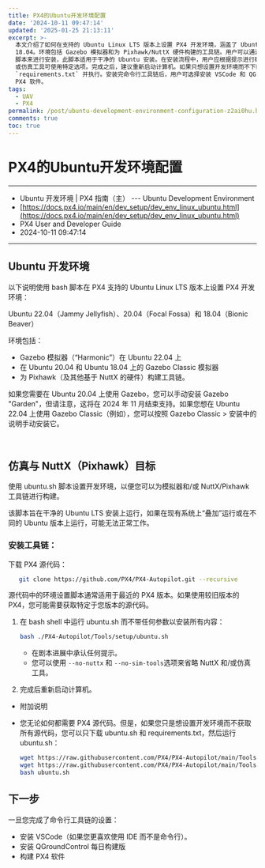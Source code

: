 ```yaml
---
title: PX4的Ubuntu开发环境配置
date: '2024-10-11 09:47:14'
updated: '2025-01-25 21:13:11'
excerpt: >-
  本文介绍了如何在支持的 Ubuntu Linux LTS 版本上设置 PX4 开发环境，涵盖了 Ubuntu 22.04、20.04 和
  18.04。环境包括 Gazebo 模拟器和为 Pixhawk/NuttX 硬件构建的工具链。用户可以通过运行 `ubuntu.sh`
  脚本来进行安装，此脚本适用于干净的 Ubuntu 安装。在安装流程中，用户应根据提示进行确认，若需省略 NuttX
  或仿真工具可使用特定选项。完成之后，建议重新启动计算机。如果只想设置开发环境而不下载完整源代码，可以直接下载 `ubuntu.sh` 和
  `requirements.txt` 并执行。安装完命令行工具链后，用户可选择安装 VSCode 和 QGroundControl 的每日构建版，并开始构建
  PX4 软件。
tags:
  - UAV
  - PX4
permalink: /post/ubuntu-development-environment-configuration-z2ai0hu.html
comments: true
toc: true
---
```


# PX4的Ubuntu开发环境配置

---

* Ubuntu 开发环境 | PX4 指南（主） --- Ubuntu Development Environment
* [https://docs.px4.io/main/en/dev_setup/dev_env_linux_ubuntu.html](https://docs.px4.io/main/en/dev_setup/dev_env_linux_ubuntu.html)
* PX4 User and Developer Guide
* 2024-10-11 09:47:14

---

## Ubuntu 开发环境

以下说明使用 bash 脚本在 PX4 支持的 Ubuntu Linux LTS 版本上设置 PX4 开发环境：

Ubuntu 22.04（Jammy Jellyfish）、20.04（Focal Fossa）和 18.04（Bionic Beaver）

环境包括：

* Gazebo 模拟器（“Harmonic”）在 Ubuntu 22.04 上
* 在 Ubuntu 20.04 和 Ubuntu 18.04 上的 Gazebo Classic 模拟器
* 为 Pixhawk（及其他基于 NuttX 的硬件）构建工具链。

如果您需要在 Ubuntu 20.04 上使用 Gazebo，您可以手动安装 Gazebo "Garden"，但请注意，这将在 2024 年 11 月结束支持。如果您想在 Ubuntu 22.04 上使用 Gazebo Classic（例如），您可以按照 Gazebo Classic \> 安装中的说明手动安装它。

‍

## 仿真与 NuttX（Pixhawk）目标

使用 ubuntu.sh 脚本设置开发环境，以便您可以为模拟器和/或 NuttX/Pixhawk 工具链进行构建。

该脚本旨在干净的 Ubuntu LTS 安装上运行，如果在现有系统上“叠加”运行或在不同的 Ubuntu 版本上运行，可能无法正常工作。

### 安装工具链：

下载 PX4 源代码：  

```sh
   git clone https://github.com/PX4/PX4-Autopilot.git --recursive
```

源代码中的环境设置脚本通常适用于最近的 PX4 版本。如果使用较旧版本的 PX4，您可能需要获取特定于您版本的源代码。

1. 在 bash shell 中运行 ubuntu.sh 而不带任何参数以安装所有内容：  

    ```sh
    bash ./PX4-Autopilot/Tools/setup/ubuntu.sh
    ```

    * 在剧本进展中承认任何提示。
    * 您可以使用 `--no-nuttx`​ 和 `--no-sim-tools`​ 选项来省略 NuttX 和/或仿真工具。
2. 完成后重新启动计算机。

* 附加说明
* 您无论如何都需要 PX4 源代码。但是，如果您只是想设置开发环境而不获取所有源代码，您可以只下载 ubuntu.sh 和 requirements.txt，然后运行 ubuntu.sh：  

  ```sh
  wget https://raw.githubusercontent.com/PX4/PX4-Autopilot/main/Tools/setup/ubuntu.sh
  wget https://raw.githubusercontent.com/PX4/PX4-Autopilot/main/Tools/setup/requirements.txt
  bash ubuntu.sh
  ```

## 下一步

一旦您完成了命令行工具链的设置：

* 安装 VSCode（如果您更喜欢使用 IDE 而不是命令行）。
* 安装 QGroundControl 每日构建版
* 构建 PX4 软件
